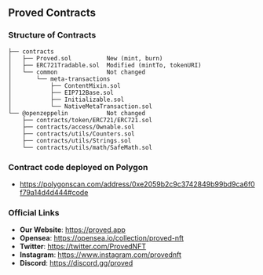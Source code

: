 ## Proved Contracts
### Structure of Contracts
```
├── contracts
│   ├── Proved.sol          New (mint, burn)
│   ├── ERC721Tradable.sol  Modified (mintTo, tokenURI)
│   └── common              Not changed
│       └── meta-transactions
│           ├── ContentMixin.sol
│           ├── EIP712Base.sol
│           ├── Initializable.sol
│           └── NativeMetaTransaction.sol
└── @openzeppelin           Not changed
    ├── contracts/token/ERC721/ERC721.sol
    ├── contracts/access/Ownable.sol
    ├── contracts/utils/Counters.sol
    ├── contracts/utils/Strings.sol
    └── contracts/utils/math/SafeMath.sol
```
### Contract code deployed on Polygon
- https://polygonscan.com/address/0xe2059b2c9c3742849b99bd9ca6f0f79a14d4d444#code

### Official Links
- **Our Website**: https://proved.app
- **Opensea**:     https://opensea.io/collection/proved-nft
- **Twitter**:     https://twitter.com/ProvedNFT
- **Instagram**:   https://www.instagram.com/provednft
- **Discord**:     https://discord.gg/proved
